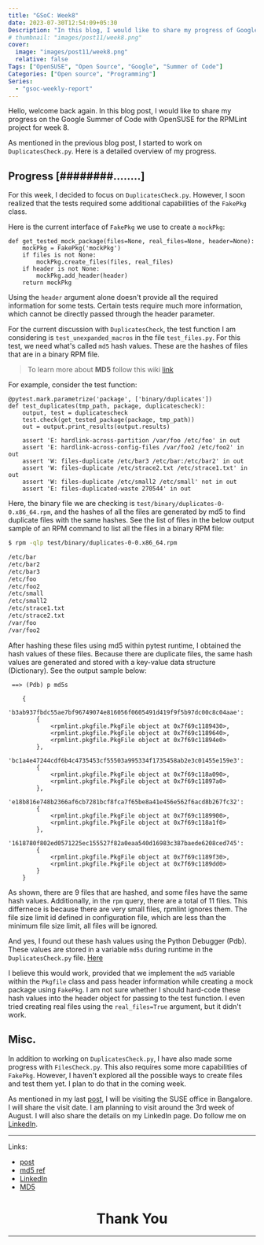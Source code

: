 ```yaml
---
title: "GSoC: Week8"
date: 2023-07-30T12:54:09+05:30
Description: "In this blog, I would like to share my progress of Google Summer of Code 2023, for week 8"
# thumbnail: "images/post11/week8.png"
cover:
  image: "images/post11/week8.png"
  relative: false
Tags: ["OpenSUSE", "Open Source", "Google", "Summer of Code"]
Categories: ["Open source", "Programming"]
Series:
  - "gsoc-weekly-report"
---
```


Hello, welcome back again. In this blog post, I would like to share my progress on the Google Summer of Code with OpenSUSE for the RPMLint project for week 8.

As mentioned in the previous blog post, I started to work on `DuplicatesCheck.py`. Here is a detailed overview of my progress.

## Progress [########........]

For this week, I decided to focus on `DuplicatesCheck.py`. However, I soon realized that the tests required some additional capabilities of the `FakePkg` class.

Here is the current interface of `FakePkg` we use to create a `mockPkg`:

```python3
def get_tested_mock_package(files=None, real_files=None, header=None):
    mockPkg = FakePkg('mockPkg')
    if files is not None:
        mockPkg.create_files(files, real_files)
    if header is not None:
        mockPkg.add_header(header)
    return mockPkg
```

Using the `header` argument alone doesn't provide all the required information for some tests. Certain tests require much more information, which cannot be directly passed through the header parameter.

For the current discussion with `DuplicatesCheck`, the test function I am considering is `test_unexpanded_macros` in the file `test_files.py`. For this test, we need what's called `md5` hash values. These are the hashes of files that are in a binary RPM file.

> To learn more about **MD5** follow this wiki [link](https://en.wikipedia.org/wiki/MD5) 

For example, consider the test function:

```python3
@pytest.mark.parametrize('package', ['binary/duplicates'])
def test_duplicates(tmp_path, package, duplicatescheck):
    output, test = duplicatescheck
    test.check(get_tested_package(package, tmp_path))
    out = output.print_results(output.results)

    assert 'E: hardlink-across-partition /var/foo /etc/foo' in out
    assert 'E: hardlink-across-config-files /var/foo2 /etc/foo2' in out
    assert 'W: files-duplicate /etc/bar3 /etc/bar:/etc/bar2' in out
    assert 'W: files-duplicate /etc/strace2.txt /etc/strace1.txt' in out
    assert 'W: files-duplicate /etc/small2 /etc/small' not in out
    assert 'E: files-duplicated-waste 270544' in out
```

Here, the binary file we are checking is `test/binary/duplicates-0-0.x86_64.rpm`, and the hashes of all the files are generated by md5 to find duplicate files with the same hashes. See the list of files in the below output sample of an RPM command to list all the files in a binary RPM file:

```bash
$ rpm -qlp test/binary/duplicates-0-0.x86_64.rpm

/etc/bar
/etc/bar2
/etc/bar3
/etc/foo
/etc/foo2
/etc/small
/etc/small2
/etc/strace1.txt
/etc/strace2.txt
/var/foo
/var/foo2
```

After hashing these files using md5 within pytest runtime, I obtained the hash values of these files. Because there are duplicate files, the same hash values are generated and stored with a key-value data structure (Dictionary). See the output sample below:

```python3
 ==> (Pdb) p md5s

    {
    'b3ab937fbdc55ae7bf96749074e816056f0605491d419f9f5b97dc00c8c04aae': 
        {
            <rpmlint.pkgfile.PkgFile object at 0x7f69c1189430>,
            <rpmlint.pkgfile.PkgFile object at 0x7f69c1189640>,
            <rpmlint.pkgfile.PkgFile object at 0x7f69c11894e0>
        },
    'bc1a4e47244cdf6b4c4735453cf55503a995334f1735458ab2e3c01455e159e3': 
        {
            <rpmlint.pkgfile.PkgFile object at 0x7f69c118a090>,
            <rpmlint.pkgfile.PkgFile object at 0x7f69c11897a0>
        },
    'e18b816e748b2366af6cb7281bcf8fca7f65be8a41e456e562f6acd8b267fc32': 
        {
            <rpmlint.pkgfile.PkgFile object at 0x7f69c1189900>,
            <rpmlint.pkgfile.PkgFile object at 0x7f69c118a1f0>
        },
    '1618780f802ed0571225ec155527f82a0eaa540d16983c387baede6208ced745': 
        {
            <rpmlint.pkgfile.PkgFile object at 0x7f69c1189f30>,
            <rpmlint.pkgfile.PkgFile object at 0x7f69c1189dd0>
        }
    }
```

As shown, there are 9 files that are hashed, and some files have the same hash values. Additionally, in the `rpm` query, there are a total of 11 files. This differnece is because there are very small files, rpmlint ignores them. The file size limit id defined in configuration file, which are less than the minimum file size limit, all files will be ignored.

And yes, I found out these hash values using the Python Debugger (Pdb). These values are stored in a variable `md5s` during runtime in the `DuplicatesCheck.py` file. [Here]

I believe this would work, provided that we implement the `md5` variable within the `Pkgfile` class and pass header information while creating a mock package using `FakePkg`. I am not sure whether I should hard-code these hash values into the header object for passing to the test function. I even tried creating real files using the `real_files=True` argument, but it didn't work.

## Misc.

In addition to working on `DuplicatesCheck.py`, I have also made some progress with `FilesCheck.py`. This also requires some more capabilities of `FakePkg`. However, I haven't explored all the possible ways to create files and test them yet. I plan to do that in the coming week.

As mentioned in my last [post], I will be visiting the SUSE office in Bangalore. I will share the visit date. I am planning to visit around the 3rd week of August. I will also share the details on my LinkedIn page. Do follow me on <i class="fa-brands fa-linkedin"></i> [LinkedIn].

---

Links:
- [post]
- [md5 ref]
- [LinkedIn]
- [MD5](https://en.wikipedia.org/wiki/MD5)


[post]: /post/week7-at-gsoc/
[Here]: https://github.com/afrid18/rpmlint/blob/2494367319ad2603023aaa4ffd6a6c6330dca28d/rpmlint/checks/DuplicatesCheck.py#L31
[md5 ref]: https://github.com/afrid18/rpmlint/blob/2494367319ad2603023aaa4ffd6a6c6330dca28d/rpmlint/checks/DuplicatesCheck.py#L31
[LinkedIn]: https://www.linkedin.com/in/afridhussain/


<h1 style="text-align: center"> Thank You </h1>


___

